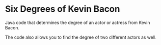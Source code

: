 # Six Degrees of Kevin Bacon

Java code that determines the degree of an actor or actress from Kevin Bacon.

The code also allows you to find the degree of two different actors as well.

